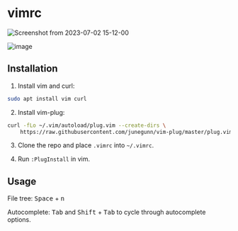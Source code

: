 # vimrc

![Screenshot from 2023-07-02 15-12-00](https://github.com/joshjkk/vimrc/assets/97398293/5a18234f-5887-4a48-86c8-9e048bf87427)

![image](https://github.com/joshjkk/vimrc/assets/97398293/69661487-b2e6-41cc-a38f-45e878c21223)


## Installation

1. Install vim and curl:

``` bash
sudo apt install vim curl
```

2. Install vim-plug:

``` bash
curl -fLo ~/.vim/autoload/plug.vim --create-dirs \
    https://raw.githubusercontent.com/junegunn/vim-plug/master/plug.vim
```

3. Clone the repo and place ```.vimrc``` into ```~/.vimrc```.

4. Run ```:PlugInstall``` in vim.

## Usage

File tree: <kbd>Space</kbd> + <kbd>n</kbd>

Autocomplete: <kbd>Tab</kbd> and <kbd>Shift</kbd> + <kbd>Tab</kbd> to cycle through autocomplete options.
